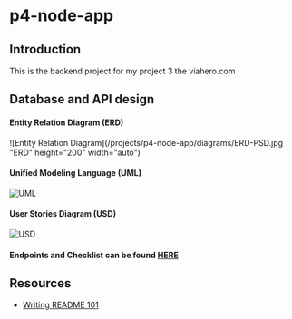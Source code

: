 # p4-node-app

## Introduction

This is the backend project for my project 3 the viahero.com

## Database and API design

#### Entity Relation Diagram (ERD)
![Entity Relation Diagram](/projects/p4-node-app/diagrams/ERD-PSD.jpg "ERD" height="200" width="auto")

#### Unified Modeling Language (UML)
![UML](/projects/p4-node-app/diagrams/UML-PSD%20copy.jpg "UML")

#### User Stories Diagram (USD)
![USD](/projects/p4-node-app/diagrams/UserStoriesDiagram%20copy.jpg "USD")

#### Endpoints and Checklist can be found [HERE](./checklists/Ckecklists.xlsx)


## Resources

- [Writing README 101](https://stackoverflow.com/questions/32563078/how-link-to-any-local-file-with-markdown-syntax)
